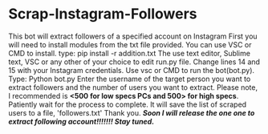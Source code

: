# Scrap-Instagram-Followers
This bot will extract followers of a specified account on Instagram
First you will need to install modules from the txt file provided. You can use VSC or CMD to install.
  type: pip install -r addition.txt
The use text editor, Sublime text, VSC or any other of your choice to edit run.py file. Change lines 14 and 15 with your Instagram credentials.
Use vsc or CMD to run the bot(bot.py).
  Type: Python bot.py
Enter the username of the target person you want to extract followers and the number of users you want to extract.
Please note, I recommended is **<500 for low specs PCs and 500> for high specs**.
Patiently wait for the process to complete.
It will save the list of scraped users to a file, 'followers.txt'
Thank you.
**_Soon I will release the one one to extract following account!!!!!!! Stay tuned._**
